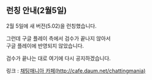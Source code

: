 ## 런칭 안내(2월5일)

2월 5일에 새 버전(5.02)을 런칭했습니다.  
  
그런데 구글 플레이 측에서 검수가 끝나지 않아서  
구글 플레이에 반영되지 않았습니다.  
  
검수가 끝나는 대로 여기에 다시 공지하겠습니다.  
   
링크 : [채팅매니아 카페(http://cafe.daum.net/chattingmania)](http://cafe.daum.net/chattingmania)
